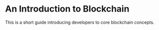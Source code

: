 # An Introduction to Blockchain

This is a short guide introducing developers to core blockchain concepts.
